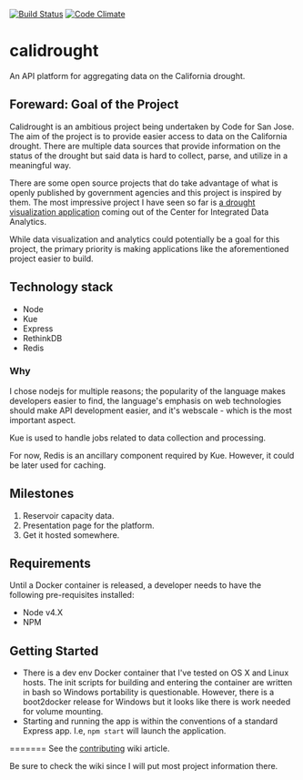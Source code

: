 [![Build Status](https://travis-ci.org/codeforsanjose/calidrought.svg?branch=production)](https://travis-ci.org/codeforsanjose/calidrought)
[![Code Climate](https://codeclimate.com/github/codeforsanjose/calidrought/badges/gpa.svg)](https://codeclimate.com/github/codeforsanjose/calidrought)

calidrought
===========

An API platform for aggregating data on the California drought.

## Foreward: Goal of the Project
Calidrought is an ambitious project being undertaken by Code for San Jose. The aim of the project is to provide easier access to data on the California drought. There are multiple data sources that provide information on the status of the drought but said data is hard to collect, parse, and utilize in a meaningful way.

There are some open source projects that do take advantage of what is openly published by government agencies and this project is inspired by them. The most impressive project I have seen so far is [a drought visualization application](https://github.com/USGS-CIDA/CIDA-Viz) coming out of the Center for Integrated Data Analytics.

While data visualization and analytics could potentially be a goal for this project, the primary priority is making applications like the aforementioned project easier to build.

## Technology stack
* Node
* Kue
* Express
* RethinkDB
* Redis

### Why
I chose nodejs for multiple reasons; the popularity of the language makes developers easier to find, the language's emphasis on web technologies should make API development easier, and it's webscale - which is the most important aspect.

Kue is used to handle jobs related to data collection and processing.

For now, Redis is an ancillary component required by Kue. However, it could be later used for caching.

## Milestones

1. Reservoir capacity data.
2. Presentation page for the platform.
3. Get it hosted somewhere.

## Requirements
Until a Docker container is released, a developer needs to have the following pre-requisites installed:

* Node v4.X
* NPM

## Getting Started
* There is a dev env Docker container that I've tested on OS X and Linux hosts. The init scripts for building and entering the container are written in bash so Windows portability is questionable. However, there is a boot2docker release for Windows but it looks like there is work needed for volume mounting.
* Starting and running the app is within the conventions of a standard Express app. I.e, ```npm start``` will launch the application.

=======
See the [contributing](https://github.com/howdoicomputer/calidrought/wiki/Contributing) wiki article.

Be sure to check the wiki since I will put most project information there.
